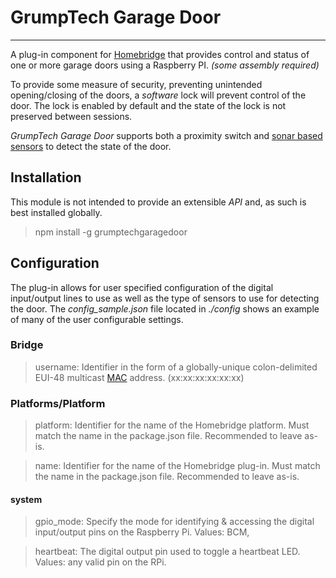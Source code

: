 # GrumpTech Garage Door
----------------------
A plug-in component for [Homebridge](https://github.com/nfarina/homebridge "GitHub link") that provides control and status of one or more garage doors using a Raspberry PI. _(some assembly required)_

To provide some measure of security, preventing unintended opening/closing of the doors, a _software_ lock will prevent control of the door. The lock is enabled by default and the state of the lock is not preserved between sessions.

_GrumpTech Garage Door_ supports both a proximity switch and [sonar based sensors](https://lastminuteengineers.com/arduino-sr04-ultrasonic-sensor-tutorial/ "HC-SR04") to detect the state of the door.

## Installation
This module is not intended to provide an extensible _API_ and, as such is best installed globally.

> npm install -g grumptechgaragedoor

##  Configuration 
The plug-in allows for user specified configuration of the digital input/output lines to use as well as the type of sensors to use for detecting the door. The *config_sample.json* file located in *./config* shows an example of many of the user configurable settings.

### Bridge
> username: Identifier in the form of a  globally-unique colon-delimited EUI-48 multicast [MAC](https://en.wikipedia.org/wiki/MAC_address "MAC Address") address. (xx:xx:xx:xx:xx:xx)

### Platforms/Platform
> platform: Identifier for the name of the Homebridge platform. Must match the name in the package.json file. Recommended to leave as-is.

> name: Identifier for the name of the Homebridge plug-in. Must match the name in the package.json file. Recommended to leave as-is.
#### system
> gpio_mode: Specify the mode for identifying & accessing the digital input/output pins on the Raspberry Pi.  Values: BCM, 

> heartbeat: The digital output pin used to toggle a heartbeat LED. Values: any valid pin on the RPi.